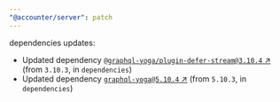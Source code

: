 ```yaml
---
"@accounter/server": patch
---
```

dependencies updates:
  - Updated dependency [`@graphql-yoga/plugin-defer-stream@3.10.4` ↗︎](https://www.npmjs.com/package/@graphql-yoga/plugin-defer-stream/v/3.10.4) (from `3.10.3`, in `dependencies`)
  - Updated dependency [`graphql-yoga@5.10.4` ↗︎](https://www.npmjs.com/package/graphql-yoga/v/5.10.4) (from `5.10.3`, in `dependencies`)

